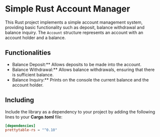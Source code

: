 # Simple Rust Account Manager

This Rust project implements a simple account management system, providing basic functionality such as deposit, balance withdrawal and balance inquiry. The `Account` structure represents an account with an account holder and a balance.

## Functionalities

- Balance Deposit:\*\* Allows deposits to be made into the account.
- Balance Withdrawal:\*\* Allows balance withdrawals, ensuring that there is sufficient balance.
- Balance Inquiry:\*\* Prints on the console the current balance and the account holder.

## Including

Include the library as a dependency to your project by adding the following lines to your **Cargo.toml** file:

```toml
[dependencies]
prettytable-rs = "^0.10"
```

